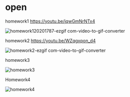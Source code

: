 # open

homework1 
https://youtu.be/jqwGmNrNTx4

![homework120201787-ezgif com-video-to-gif-converter](https://github.com/user-attachments/assets/57cb1a12-eac3-41c9-8c48-957990327eb0)



homework2 
https://youtu.be/WZqgxpon_d4

![homework2-ezgif com-video-to-gif-converter](https://github.com/user-attachments/assets/85597622-fa9e-496b-b1cf-e706641a908e)

homework3

![homework3](https://github.com/user-attachments/assets/9627b4d5-e633-408d-abad-ab382b75dcd9)


Homework4

![homework4](https://github.com/user-attachments/assets/8abfca25-cc92-4074-97b6-b0c1f7256190)




